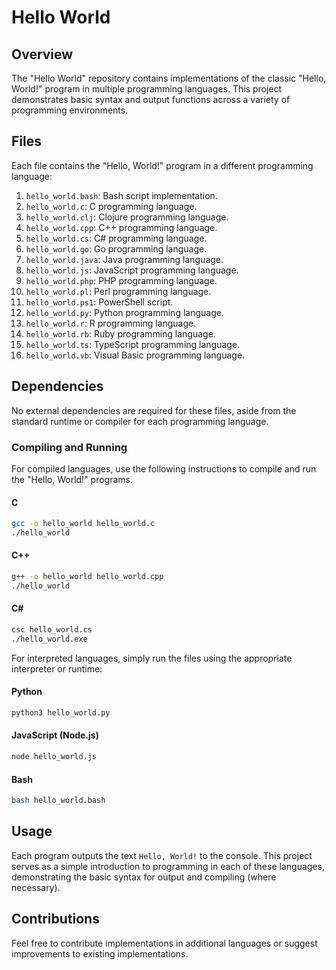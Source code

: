 # Hello World

## Overview

The "Hello World" repository contains implementations of the classic "Hello, World!" program in multiple programming languages. This project demonstrates basic syntax and output functions across a variety of programming environments.

## Files

Each file contains the "Hello, World!" program in a different programming language:

1. `hello_world.bash`: Bash script implementation.
2. `hello_world.c`: C programming language.
3. `hello_world.clj`: Clojure programming language.
4. `hello_world.cpp`: C++ programming language.
5. `hello_world.cs`: C# programming language.
6. `hello_world.go`: Go programming language.
7. `hello_world.java`: Java programming language.
8. `hello_world.js`: JavaScript programming language.
9. `hello_world.php`: PHP programming language.
10. `hello_world.pl`: Perl programming language.
11. `hello_world.ps1`: PowerShell script.
12. `hello_world.py`: Python programming language.
13. `hello_world.r`: R programming language.
14. `hello_world.rb`: Ruby programming language.
15. `hello_world.ts`: TypeScript programming language.
16. `hello_world.vb`: Visual Basic programming language.

## Dependencies

No external dependencies are required for these files, aside from the standard runtime or compiler for each programming language.

### Compiling and Running

For compiled languages, use the following instructions to compile and run the "Hello, World!" programs.

#### C

```sh
gcc -o hello_world hello_world.c
./hello_world
```

#### C++

```sh
g++ -o hello_world hello_world.cpp
./hello_world
```

#### C#

```sh
csc hello_world.cs
./hello_world.exe
```

For interpreted languages, simply run the files using the appropriate interpreter or runtime:

#### Python

```sh
python3 hello_world.py
```

#### JavaScript (Node.js)

```sh
node hello_world.js
```

#### Bash

```sh
bash hello_world.bash
```

## Usage

Each program outputs the text `Hello, World!` to the console. This project serves as a simple introduction to programming in each of these languages, demonstrating the basic syntax for output and compiling (where necessary).

## Contributions

Feel free to contribute implementations in additional languages or suggest improvements to existing implementations.
